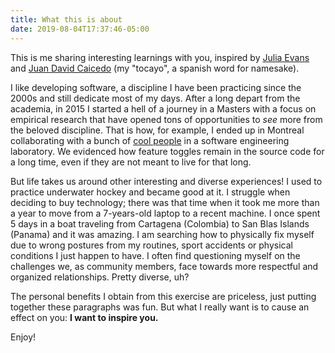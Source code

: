 ```yaml
---
title: What this is about
date: 2019-08-04T17:37:46-05:00
---
```

This is me sharing interesting learnings with you, inspired by [Julia Evans](https://jvns.ca) and [Juan David Caicedo](https://juancaicedo.com) (my "tocayo", a spanish word for namesake).

I like developing software, a discipline I have been practicing since the 2000s and still dedicate most of my days. After a long depart from the academia, in 2015 I started a hell of a journey in a Masters with a focus on empirical research that have opened tons of opportunities to *see* more from the beloved discipline. That is how, for example, I ended up in Montreal collaborating with a bunch of [cool people](http://das.encs.concordia.ca) in a software engineering laboratory. We evidenced how feature toggles remain in the source code for a long time, even if they are not meant to live for that long.

But life takes us around other interesting and diverse experiences! I used to practice underwater hockey and became good at it. I struggle when deciding to buy technology; there was that time when it took me more than a year to move from a 7-years-old laptop to a recent machine. I once spent 5 days in a boat traveling from Cartagena (Colombia) to San Blas Islands (Panama) and it was amazing. I am searching how to physically fix myself due to wrong postures from my routines, sport accidents or physical conditions I just happen to have. I often find questioning myself on the challenges we, as community members, face towards more respectful and organized relationships. Pretty diverse, uh?

The personal benefits I obtain from this exercise are priceless, just putting together these paragraphs was fun. But what I really want is to cause an effect on you: **I want to inspire you.**

Enjoy!